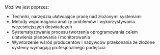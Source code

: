 Możliwa jest poprzez:
- Techniki, narzędzia ułatwiające pracę nad złożonymi systemami
- Metody wspomagania analizy problemów i wykorzystywania wcześniejszych doświadczeń
- Systematyzowanie procesu tworzenia oprogramowania celem ułatwienia planowania i monitorowania
- Wywtorzenie wśród producentów i nabywców przekonania że złożone systemy wymagają profesjonalnego podejścia
